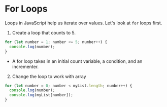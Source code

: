 # For Loops

Loops in JavaScript help us iterate over values. Let's look at `for` loops first.

1. Create a loop that counts to 5.

```javascript
for (let number = 1; number <= 5; number++) {
  console.log(number);
}
```

- A for loop takes in an initial count variable, a condition, and an incrementer.

2. Change the loop to work with array

```javascript
for (let number = 0; number < myList.length; number++) {
  console.log(number);
  console.log(myList[number]);
}
```
